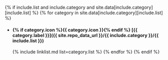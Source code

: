 {% if include.list and include.category and site.data[include.category][include.list] %}
  {% for category in site.data[include.category][include.list] %}
  - #### {% if category.icon %}{{ category.icon }}{% endif %} **[{{ category.label }}]({{ site.repo_data_url }}/{{ include.category }}/{{ include.list }})**
    {% include linklist.md list=category.list %}
  {% endfor %}
{% endif %}
